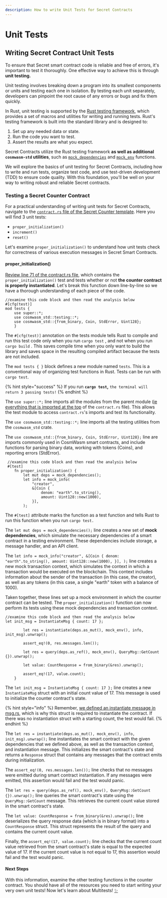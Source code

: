 ```yaml
---
description: How to write Unit Tests for Secret Contracts
---
```


# Unit Tests

## Writing Secret Contract Unit Tests <a href="#writing-automated-tests" id="writing-automated-tests"></a>

To ensure that Secret smart contract code is reliable and free of errors, it's important to test it thoroughly. One effective way to achieve this is through **unit testing.**

Unit testing involves breaking down a program into its smallest components or units and testing each one in isolation. By testing each unit separately, developers can pinpoint the root cause of any errors or bugs and fix them quickly.

In Rust, unit testing is supported by the [Rust testing framework](https://doc.rust-lang.org/book/ch11-01-writing-tests.html), which provides a set of macros and utilities for writing and running tests. Rust's testing framework is built into the standard library and is designed to:

1. Set up any needed data or state.
2. Run the code you want to test.
3. Assert the results are what you expect.

Secret Contracts utilize the Rust testing framework **as well as additional `cosmwasm-std` utilities**, such as  [`mock_dependencies`](https://docs.rs/cosmwasm-std/1.0.0/cosmwasm\_std/testing/fn.mock\_dependencies.html) and [`mock_env`](https://docs.rs/cosmwasm-std/1.0.0/cosmwasm\_std/testing/fn.mock\_env.html) functions.&#x20;

We will explore the basics of unit testing for Secret Contracts, including how to write and run tests, organize test code, and use test-driven development (TDD) to ensure code quality. With this foundation, you'll be well on your way to writing robust and reliable Secret contracts.&#x20;

### Testing a Secret Counter Contract&#x20;

For a practical understanding of writing unit tests for Secret Contracts, navigate to the [`contract.rs` file of the Secret Counter template](https://github.com/scrtlabs/secret-template/blob/7f21404f0ef51a3e2d5cc725319dbe92e419a03b/src/contract.rs#L71). Here you will find 3 unit tests:&#x20;

* `proper_initialization()`
* `increment()`
* `reset()`

Let's examine `proper_initialization()` to understand how unit tests check for correctness of various execution messages in Secret Smart Contracts.&#x20;

#### **proper\_initialization()**

[Review line 71 of the contract.rs file](https://github.com/scrtlabs/secret-template/blob/7f21404f0ef51a3e2d5cc725319dbe92e419a03b/src/contract.rs#L71), which contains the `proper_initialization()` test and tests whether or not **the counter contract is properly instantiated**. Let's break this function down line-by-line so we have a thorough understanding of each piece of the code.&#x20;

```
//examine this code block and then read the analysis below
#[cfg(test)]
mod tests {
    use super::*;
    use cosmwasm_std::testing::*;
    use cosmwasm_std::{from_binary, Coin, StdError, Uint128};
    }
```

The `#[cfg(test)]` annotation on the tests module tells Rust to compile and run this test code only when you run `cargo test` , and not when you run `cargo build` . This saves compile time when you only want to build the library and saves space in the resulting compiled artifact because the tests are not included.

The `mod tests { }` block defines a new module named `tests`. This is a conventional way of organizing test functions in Rust. Tests can be run with `cargo test`.

{% hint style="success" %}
If you run **`cargo test`,** `the terminal will return 3 passing tests!`
{% endhint %}

The `use super::*;` line imports all the modules from the parent module ([ie everything that is imported at the top](https://github.com/scrtlabs/secret-template/blob/7f21404f0ef51a3e2d5cc725319dbe92e419a03b/src/contract.rs#L1) of the `contract.rs` file). This allows the test module to access `contract.rs`'s imports and test its functionality.

The `use cosmwasm_std::testing::*;` line imports all the testing utilities from the `cosmwasm_std` crate.&#x20;

The `use cosmwasm_std::{from_binary, Coin, StdError, Uint128};` line  are imports commonly used in CosmWasm smart contracts, and include functions for parsing binary data, working with tokens (Coins), and reporting errors (StdError).

```
 //examine this code block and then read the analysis below
 #[test]
    fn proper_initialization() {
        let mut deps = mock_dependencies();
        let info = mock_info(
            "creator",
            &[Coin {
                denom: "earth".to_string(),
                amount: Uint128::new(1000),
            }],
        );
```

The `#[test]` attribute marks the function as a test function and tells Rust to run this function when you run `cargo test.`

The `let mut deps = mock_dependencies();` line creates a new set of **mock dependencies**, which simulate the necessary dependencies of a smart contract in a testing environment. These dependencies include storage, a message handler, and an API client.

The `let info = mock_info("creator", &[Coin { denom: "earth".to_string(), amount: Uint128::new(1000), }], );` line creates a new mock transaction context, which simulates the context in which a transaction would be executed on the blockchain. This context includes information about the sender of the transaction (in this case, the creator), as well as any tokens (in this case, a single "earth" token with a balance of 1000).

Taken together, these lines set up a mock environment in which the counter contract can be tested. The `proper_initialization()` function can now perform its tests using these mock dependencies and transaction context.

```
//examine this code block and then read the analysis below
let init_msg = InstantiateMsg { count: 17 };

        let res = instantiate(deps.as_mut(), mock_env(), info, init_msg).unwrap();

        assert_eq!(0, res.messages.len());
        
        let res = query(deps.as_ref(), mock_env(), QueryMsg::GetCount {}).unwrap();
        
        let value: CountResponse = from_binary(&res).unwrap();
        
        assert_eq!(17, value.count);
    }
```

The `let init_msg = InstantiateMsg { count: 17 };` line creates a new `InstantiateMsg` struct with an initial count value of 17. This message is used to initialize the counter contract's state.

{% hint style="info" %}
Remember, [we defined an instantiate message in msg.rs](https://github.com/scrtlabs/secret-template/blob/7f21404f0ef51a3e2d5cc725319dbe92e419a03b/src/msg.rs#L5), which is why this struct is required to instantiate the contract. If there was no instantiation struct with a starting count, the test would fail.&#x20;
{% endhint %}

The `let res = instantiate(deps.as_mut(), mock_env(), info, init_msg).unwrap();` line instantiates the smart contract with the given dependencies that we defined above, as well as the transaction context, and instantiation message. This initializes the smart contract's state and returns a `Response` struct that contains any messages that the contract emits during initialization.

The `assert_eq!(0, res.messages.len());` line checks that no messages were emitted during smart contract instantiation. If any messages were emitted, this assertion would fail and the test would panic.&#x20;

The `let res = query(deps.as_ref(), mock_env(), QueryMsg::GetCount {}).unwrap();` line queries the smart contract's state using the `QueryMsg::GetCount` message. This retrieves the current count value stored in the smart contract's state.

The `let value: CountResponse = from_binary(&res).unwrap();` line deserializes the query response data (which is in binary format) into a `CountResponse` struct. This struct represents the result of the query and contains the current count value.

Finally, the `assert_eq!(17, value.count);` line checks that the current count value retrieved from the smart contract's state is equal to the expected value of 17. If the current count value is not equal to 17, this assertion would fail and the test would panic.&#x20;

#### Next Steps

With this information, examine the other testing functions in the counter contract. You should have all of the resources you need to start writing your very own unit tests! Now let's learn about Multitests! [✨](https://emojipedia.org/sparkles/)
